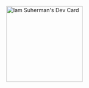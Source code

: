 <a href="https://app.daily.dev/iamsuherman_"><img src="https://api.daily.dev/devcards/162b40e822934f41a7a82442d73cfb55.png?r=lia" width="200" alt="Iam Suherman's Dev Card"/></a>
